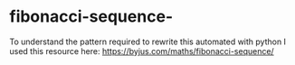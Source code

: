 # fibonacci-sequence-
To understand the pattern required to rewrite this automated with python I used this resource here: https://byjus.com/maths/fibonacci-sequence/
